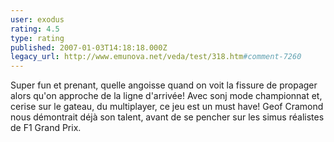 ```yaml
---
user: exodus
rating: 4.5
type: rating
published: 2007-01-03T14:18:18.000Z
legacy_url: http://www.emunova.net/veda/test/318.htm#comment-7260
---
```

Super fun et prenant, quelle angoisse quand on voit la fissure de propager alors qu'on approche de la ligne d'arrivée! Avec sonj mode championnat et, cerise sur le gateau, du multiplayer, ce jeu est un must have! Geof Cramond nous démontrait déjà son talent, avant de se pencher sur les simus réalistes de F1 Grand Prix.